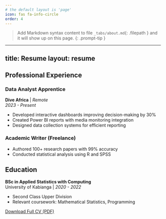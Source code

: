 ```yaml
---
# the default layout is 'page'
icon: fas fa-info-circle
order: 4
---
```


> Add Markdown syntax content to file `_tabs/about.md`{: .filepath } and it will show up on this page.
{: .prompt-tip }
---
title: Resume
layout: resume
---

## Professional Experience

### Data Analyst Apprentice  
**Dive Africa** | *Remote*  
*2023 - Present*  
- Developed interactive dashboards improving decision-making by 30%  
- Created Power BI reports with media monitoring integration  
- Designed data collection systems for efficient reporting  

### Academic Writer (Freelance)  
- Authored 100+ research papers with 99% accuracy  
- Conducted statistical analysis using R and SPSS  

## Education

**BSc in Applied Statistics with Computing**  
University of Kabianga | *2020 - 2022*  
- Second Class Upper Division  
- Relevant coursework: Mathematical Statistics, Programming  

[Download Full CV (PDF)](/assets/pdf/Reagan_Odhiambo_cv.pdf)
